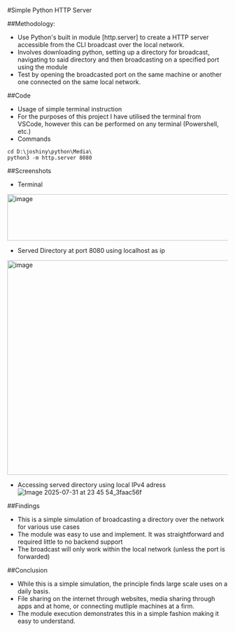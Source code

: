 #Simple Python HTTP Server

##Methodology:
- Use Python's built in module [http.server] to create a HTTP server accessible from the CLI broadcast over the local network.
- Involves downloading python, setting up a directory for broadcast, navigating to said directory and then broadcasting on a specified port using the module
- Test by opening the broadcasted port on the same machine or another one connected on the same local network.

##Code
- Usage of simple terminal instruction
- For the purposes of this project I have utilised the terminal from VSCode, however this can be performed on any terminal (Powershell, etc.)
- Commands
```
cd D:\joshiny\python\Media\
python3 -m http.server 8080
```

##Screenshots
- Terminal
<img width="728" height="106" alt="image" src="https://github.com/user-attachments/assets/9ccc2015-78bb-4420-8b5f-70f968426b33" />

- Served Directory at port 8080 using localhost as ip 
<img width="1011" height="490" alt="image" src="https://github.com/user-attachments/assets/9308e70f-dc02-4636-ab4a-e7e4974c75fe" />

- Accessing served directory using local IPv4 adress
![Image 2025-07-31 at 23 45 54_3faac56f](https://github.com/user-attachments/assets/c6f984de-2fd3-459c-998f-bf41655e970a)

##Findings
- This is a simple simulation of broadcasting a directory over the network for various use cases
- The module was easy to use and implement. It was straightforward and required little to no backend support
- The broadcast will only work within the local network (unless the port is forwarded)

##Conclusion
- While this is a simple simulation, the principle finds large scale uses on a daily basis.
- File sharing on the internet through websites, media sharing through apps and at home, or connecting mutliple machines at a firm.
- The module execution demonstrates this in a simple fashion making it easy to understand.


